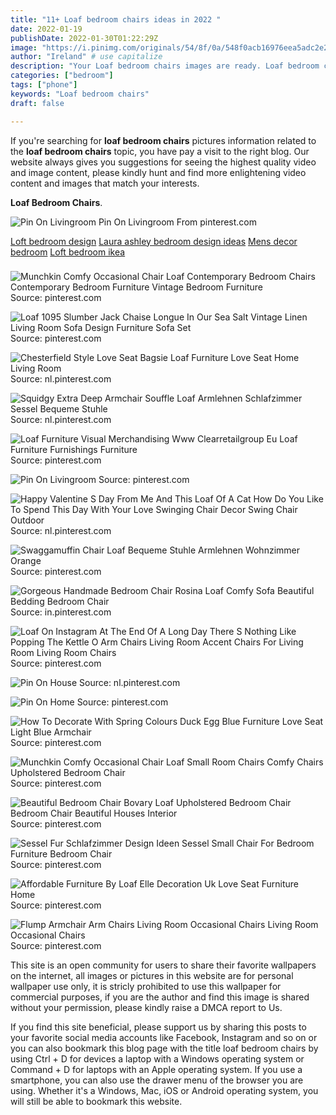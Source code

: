 ```yaml
---
title: "11+ Loaf bedroom chairs ideas in 2022 "
date: 2022-01-19
publishDate: 2022-01-30T01:22:29Z
image: "https://i.pinimg.com/originals/54/8f/0a/548f0acb16976eea5adc2e25847b8a39.jpg"
author: "Ireland" # use capitalize
description: "Your Loaf bedroom chairs images are ready. Loaf bedroom chairs are a topic that is being searched for and liked by netizens now. You can Download the Loaf bedroom chairs files here. Get all royalty-free images."
categories: ["bedroom"]
tags: ["phone"]
keywords: "Loaf bedroom chairs"
draft: false

---
```


If you're searching for **loaf bedroom chairs** pictures information related to the **loaf bedroom chairs** topic, you have pay a visit to the right  blog.  Our website always  gives you  suggestions  for seeing  the highest  quality video and image  content, please kindly hunt and find more enlightening video content and images  that match your interests.

**Loaf Bedroom Chairs**. 

![Pin On Livingroom](https://i.pinimg.com/originals/64/23/f0/6423f0f52c46b7f76d988462d4380213.jpg "Pin On Livingroom")
Pin On Livingroom From pinterest.com

[Loft bedroom design](/loft-bedroom-design/)
[Laura ashley bedroom design ideas](/laura-ashley-bedroom-design-ideas/)
[Mens decor bedroom](/mens-decor-bedroom/)
[Loft bedroom ikea](/loft-bedroom-ikea/)



### 

 


![Munchkin Comfy Occasional Chair Loaf Contemporary Bedroom Chairs Contemporary Bedroom Furniture Vintage Bedroom Furniture](https://i.pinimg.com/originals/0b/3e/66/0b3e66703a60a0a255a06bbf9aad1d58.jpg "Munchkin Comfy Occasional Chair Loaf Contemporary Bedroom Chairs Contemporary Bedroom Furniture Vintage Bedroom Furniture")
Source: pinterest.com

 

![Loaf 1095 Slumber Jack Chaise Longue In Our Sea Salt Vintage Linen Living Room Sofa Design Furniture Sofa Set](https://i.pinimg.com/originals/3f/bf/48/3fbf489ca6e0bfe0577dee6b68b76149.jpg "Loaf 1095 Slumber Jack Chaise Longue In Our Sea Salt Vintage Linen Living Room Sofa Design Furniture Sofa Set")
Source: pinterest.com

 

![Chesterfield Style Love Seat Bagsie Loaf Furniture Love Seat Home Living Room](https://i.pinimg.com/originals/18/23/b7/1823b7fab0afd00e0600b1bf6e351b7e.jpg "Chesterfield Style Love Seat Bagsie Loaf Furniture Love Seat Home Living Room")
Source: nl.pinterest.com

 

![Squidgy Extra Deep Armchair Souffle Loaf Armlehnen Schlafzimmer Sessel Bequeme Stuhle](https://i.pinimg.com/originals/b2/cb/68/b2cb68b0af5cf4786607d541915ef4d5.jpg "Squidgy Extra Deep Armchair Souffle Loaf Armlehnen Schlafzimmer Sessel Bequeme Stuhle")
Source: nl.pinterest.com

 

![Loaf Furniture Visual Merchandising Www Clearretailgroup Eu Loaf Furniture Furnishings Furniture](https://i.pinimg.com/originals/f1/f2/bc/f1f2bc5287c934f31b680b724d57253a.jpg "Loaf Furniture Visual Merchandising Www Clearretailgroup Eu Loaf Furniture Furnishings Furniture")
Source: pinterest.com

 

![Pin On Livingroom](https://i.pinimg.com/originals/64/23/f0/6423f0f52c46b7f76d988462d4380213.jpg "Pin On Livingroom")
Source: pinterest.com

 

![Happy Valentine S Day From Me And This Loaf Of A Cat How Do You Like To Spend This Day With Your Love Swinging Chair Decor Swing Chair Outdoor](https://i.pinimg.com/originals/67/c5/61/67c561659881f17f83c82001d517cf6f.jpg "Happy Valentine S Day From Me And This Loaf Of A Cat How Do You Like To Spend This Day With Your Love Swinging Chair Decor Swing Chair Outdoor")
Source: nl.pinterest.com

 

![Swaggamuffin Chair Loaf Bequeme Stuhle Armlehnen Wohnzimmer Orange](https://i.pinimg.com/originals/6f/ef/09/6fef09baa0f73b6c0086de1115e07f45.jpg "Swaggamuffin Chair Loaf Bequeme Stuhle Armlehnen Wohnzimmer Orange")
Source: pinterest.com

 

![Gorgeous Handmade Bedroom Chair Rosina Loaf Comfy Sofa Beautiful Bedding Bedroom Chair](https://i.pinimg.com/originals/dc/8d/fb/dc8dfbd34122d79b0218c731b9c9ae81.jpg "Gorgeous Handmade Bedroom Chair Rosina Loaf Comfy Sofa Beautiful Bedding Bedroom Chair")
Source: in.pinterest.com

 

![Loaf On Instagram At The End Of A Long Day There S Nothing Like Popping The Kettle O Arm Chairs Living Room Accent Chairs For Living Room Living Room Chairs](https://i.pinimg.com/736x/e9/96/75/e99675a878f17fc595f57e599e137de3.jpg "Loaf On Instagram At The End Of A Long Day There S Nothing Like Popping The Kettle O Arm Chairs Living Room Accent Chairs For Living Room Living Room Chairs")
Source: pinterest.com

 

![Pin On House](https://i.pinimg.com/originals/31/51/0a/31510a43e38fabc49465bbbec529c0e5.jpg "Pin On House")
Source: nl.pinterest.com

 

![Pin On Home](https://i.pinimg.com/originals/8a/cc/d5/8accd52d87a203cf16cf23efe6ebc295.jpg "Pin On Home")
Source: pinterest.com

 

![How To Decorate With Spring Colours Duck Egg Blue Furniture Love Seat Light Blue Armchair](https://i.pinimg.com/736x/21/e7/e6/21e7e6a2bc26dfd5db26dbab6a5ee064--blue-armchair-blue-rooms.jpg "How To Decorate With Spring Colours Duck Egg Blue Furniture Love Seat Light Blue Armchair")
Source: pinterest.com

 

![Munchkin Comfy Occasional Chair Loaf Small Room Chairs Comfy Chairs Upholstered Bedroom Chair](https://i.pinimg.com/originals/e9/da/1c/e9da1c8fd8cdb2159e9f010860f498f9.jpg "Munchkin Comfy Occasional Chair Loaf Small Room Chairs Comfy Chairs Upholstered Bedroom Chair")
Source: pinterest.com

 

![Beautiful Bedroom Chair Bovary Loaf Upholstered Bedroom Chair Bedroom Chair Beautiful Houses Interior](https://i.pinimg.com/564x/23/ef/eb/23efeb13f169d02eb4da5477e66c3b43--victorian-bedroom-modern-victorian.jpg "Beautiful Bedroom Chair Bovary Loaf Upholstered Bedroom Chair Bedroom Chair Beautiful Houses Interior")
Source: pinterest.com

 

![Sessel Fur Schlafzimmer Design Ideen Sessel Small Chair For Bedroom Furniture Bedroom Chair](https://i.pinimg.com/736x/85/83/17/858317a404d4c8675913b6c71ecf56d2.jpg "Sessel Fur Schlafzimmer Design Ideen Sessel Small Chair For Bedroom Furniture Bedroom Chair")
Source: pinterest.com

 

![Affordable Furniture By Loaf Elle Decoration Uk Love Seat Furniture Home](https://i.pinimg.com/originals/32/86/a2/3286a20197576dd20fbaa2971f8ded07.jpg "Affordable Furniture By Loaf Elle Decoration Uk Love Seat Furniture Home")
Source: pinterest.com

 

![Flump Armchair Arm Chairs Living Room Occasional Chairs Living Room Occasional Chairs](https://i.pinimg.com/originals/54/8f/0a/548f0acb16976eea5adc2e25847b8a39.jpg "Flump Armchair Arm Chairs Living Room Occasional Chairs Living Room Occasional Chairs")
Source: pinterest.com

 

This site is an open community for users to share their favorite wallpapers on the internet, all images or pictures in this website are for personal wallpaper use only, it is stricly prohibited to use this wallpaper for commercial purposes, if you are the author and find this image is shared without your permission, please kindly raise a DMCA report to Us.

If you find this site beneficial, please support us by sharing this posts to your favorite social media accounts like Facebook, Instagram and so on or you can also bookmark this blog page with the title loaf bedroom chairs by using Ctrl + D for devices a laptop with a Windows operating system or Command + D for laptops with an Apple operating system. If you use a smartphone, you can also use the drawer menu of the browser you are using. Whether it's a Windows, Mac, iOS or Android operating system, you will still be able to bookmark this website.
